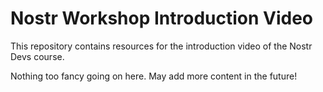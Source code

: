 # Nostr Workshop Introduction Video

This repository contains resources for the introduction video of the Nostr Devs course.

Nothing too fancy going on here. May add more content in the future!
